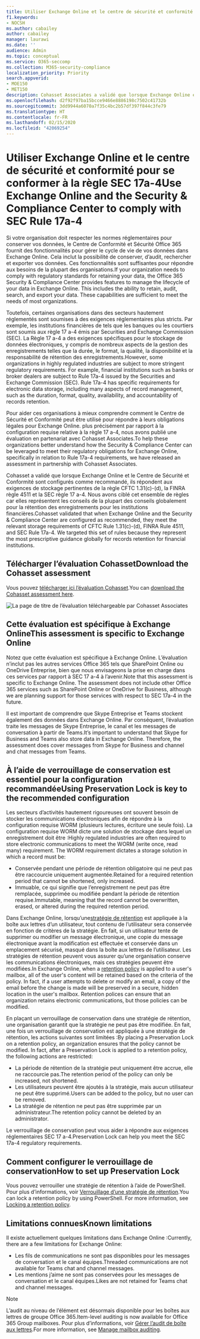 ```yaml
---
title: Utiliser Exchange Online et le centre de sécurité et conformité pour se conformer à la règle SEC 17a-4
f1.keywords:
- NOCSH
ms.author: cabailey
author: cabailey
manager: laurawi
ms.date: ''
audience: Admin
ms.topic: conceptual
ms.service: O365-seccomp
ms.collection: M365-security-compliance
localization_priority: Priority
search.appverid:
- MOE150
- MET150
description: Cohasset Associates a validé que lorsque Exchange Online et le centre de sécurité et conformité sont configurés comme recommandé, ils répondent aux exigences de stockage pertinentes de règle CFTC 1.31(c)-(d), FINRA règle 4511 et SEC règle 17 a-4. Vous pouvez télécharger l’évaluation.
ms.openlocfilehash: d2f92f97ba15bcce9466e8886198c7502c41732b
ms.sourcegitcommit: 3dd9944a6070a7f35c4bc2b57df397f844c3fe79
ms.translationtype: HT
ms.contentlocale: fr-FR
ms.lasthandoff: 02/15/2020
ms.locfileid: "42069254"
---
```

# <a name="use-exchange-online-and-the-security--compliance-center-to-comply-with-sec-rule-17a-4"></a><span data-ttu-id="615e6-104">Utiliser Exchange Online et le centre de sécurité et conformité pour se conformer à la règle SEC 17a-4</span><span class="sxs-lookup"><span data-stu-id="615e6-104">Use Exchange Online and the Security & Compliance Center to comply with SEC Rule 17a-4</span></span>

<span data-ttu-id="615e6-p102">Si votre organisation doit respecter les normes réglementaires pour conserver vos données, le Centre de Conformité et Sécurité Office 365 fournit des fonctionnalités pour gérer le cycle de vie de vos données dans Exchange Online. Cela inclut la possibilité de conserver, d’audit, rechercher et exporter vos données. Ces fonctionnalités sont suffisantes pour répondre aux besoins de la plupart des organisations.</span><span class="sxs-lookup"><span data-stu-id="615e6-p102">If your organization needs to comply with regulatory standards for retaining your data, the Office 365 Security & Compliance Center provides features to manage the lifecycle of your data in Exchange Online. This includes the ability to retain, audit, search, and export your data. These capabilities are sufficient to meet the needs of most organizations.</span></span>

<span data-ttu-id="615e6-p103">Toutefois, certaines organisations dans des secteurs hautement réglementés sont soumises à des exigences réglementaires plus stricts. Par exemple, les institutions financières de tels que les banques ou les courtiers sont soumis aux règle 17 a-4 émis par Securities and Exchange Commission (SEC). La Règle 17 a-4 a des exigences spécifiques pour le stockage de données électroniques, y compris de nombreux aspects de la gestion des enregistrements telles que la durée, le format, la qualité, la disponibilité et la responsabilité de rétention des enregistrements.</span><span class="sxs-lookup"><span data-stu-id="615e6-p103">However, some organizations in highly regulated industries are subject to more stringent regulatory requirements. For example, financial institutions such as banks or broker dealers are subject to Rule 17a-4 issued by the Securities and Exchange Commission (SEC). Rule 17a-4 has specific requirements for electronic data storage, including many aspects of record management, such as the duration, format, quality, availability, and accountability of records retention.</span></span>

<span data-ttu-id="615e6-111">Pour aider ces organisations à mieux comprendre comment le Centre de Sécurité et Conformité peut être utilisé pour répondre à leurs obligations légales pour Exchange Online. plus précisément par rapport à la configuration requise relative à la règle 17 a-4, nous avons publié une évaluation en partenariat avec Cohasset Associates.</span><span class="sxs-lookup"><span data-stu-id="615e6-111">To help these organizations better understand how the Security & Compliance Center can be leveraged to meet their regulatory obligations for Exchange Online, specifically in relation to Rule 17a-4 requirements, we have released an assessment in partnership with Cohasset Associates.</span></span>

<span data-ttu-id="615e6-p104">Cohasset a validé que lorsque Exchange Online et le Centre de Sécurité et Conformité sont configurés comme recommandé, ils répondent aux exigences de stockage pertinentes de la règle CFTC 1.31(c)-(d), la FINRA règle 4511 et la SEC règle 17 a-4. Nous avons ciblé cet ensemble de règles car elles représentent les conseils de la plupart des conseils globalement pour la rétention des enregistrements pour les institutions financières.</span><span class="sxs-lookup"><span data-stu-id="615e6-p104">Cohasset validated that when Exchange Online and the Security & Compliance Center are configured as recommended, they meet the relevant storage requirements of CFTC Rule 1.31(c)-(d), FINRA Rule 4511, and SEC Rule 17a-4. We targeted this set of rules because they represent the most prescriptive guidance globally for records retention for financial institutions.</span></span>

## <a name="download-the-cohasset-assessment"></a><span data-ttu-id="615e6-114">Télécharger l’évaluation Cohasset</span><span class="sxs-lookup"><span data-stu-id="615e6-114">Download the Cohasset assessment</span></span>

<span data-ttu-id="615e6-115">Vous pouvez [télécharger ici l’évaluation Cohasset](https://servicetrust.microsoft.com/ViewPage/TrustDocuments?command=Download&downloadType=Document&downloadId=9fa8349d-a0c9-47d9-93ad-472aa0fa44ec&docTab=6d000410-c9e9-11e7-9a91-892aae8839ad_FAQ_and_White_Papers).</span><span class="sxs-lookup"><span data-stu-id="615e6-115">You can [download the Cohasset assessment here](https://servicetrust.microsoft.com/ViewPage/TrustDocuments?command=Download&downloadType=Document&downloadId=9fa8349d-a0c9-47d9-93ad-472aa0fa44ec&docTab=6d000410-c9e9-11e7-9a91-892aae8839ad_FAQ_and_White_Papers).</span></span>

![La page de titre de l’évaluation téléchargeable par Cohasset Associates](../media/cohasset-associates-assessment.png)

## <a name="this-assessment-is-specific-to-exchange-online"></a><span data-ttu-id="615e6-117">Cette évaluation est spécifique à Exchange Online</span><span class="sxs-lookup"><span data-stu-id="615e6-117">This assessment is specific to Exchange Online</span></span>

<span data-ttu-id="615e6-p105">Notez que cette évaluation est spécifique à Exchange Online. L’évaluation n’inclut pas les autres services Office 365 tels que SharePoint Online ou OneDrive Entreprise, bien que nous envisageons la prise en charge dans ces services par rapport à SEC 17 a-4 à l’avenir.</span><span class="sxs-lookup"><span data-stu-id="615e6-p105">Note that this assessment is specific to Exchange Online. The assessment does not include other Office 365 services such as SharePoint Online or OneDrive for Business, although we are planning support for those services with respect to SEC 17a-4 in the future.</span></span>

<span data-ttu-id="615e6-p106">Il est important de comprendre que Skype Entreprise et Teams stockent également des données dans Exchange Online. Par conséquent, l’évaluation traite les messages de Skype Entreprise, le canal et les messages de conversation à partir de Teams.</span><span class="sxs-lookup"><span data-stu-id="615e6-p106">It’s important to understand that Skype for Business and Teams also store data in Exchange Online. Therefore, the assessment does cover messages from Skype for Business and channel and chat messages from Teams.</span></span>

## <a name="using-preservation-lock-is-key-to-the-recommended-configuration"></a><span data-ttu-id="615e6-122">À l’aide de verrouillage de conservation est essentiel pour la configuration recommandée</span><span class="sxs-lookup"><span data-stu-id="615e6-122">Using Preservation Lock is key to the recommended configuration</span></span>

<span data-ttu-id="615e6-p107">Les secteurs d’activités hautement rigoureuses ont souvent besoin de stocker les communications électroniques afin de répondre à la configuration requise WORM (plusieurs lectures, écriture une seule fois). La configuration requise WORM dicte une solution de stockage dans lequel un enregistrement doit être :</span><span class="sxs-lookup"><span data-stu-id="615e6-p107">Highly regulated industries are often required to store electronic communications to meet the WORM (write once, read many) requirement. The WORM requirement dictates a storage solution in which a record must be:</span></span>

- <span data-ttu-id="615e6-125">Conservée pendant une période de rétention obligatoire qui ne peut pas être raccourcie uniquement augmentée.</span><span class="sxs-lookup"><span data-stu-id="615e6-125">Retained for a required retention period that cannot be shortened, only increased.</span></span>
- <span data-ttu-id="615e6-126">Immuable, ce qui signifie que l’enregistrement ne peut pas être remplacée, supprimée ou modifiée pendant la période de rétention requise.</span><span class="sxs-lookup"><span data-stu-id="615e6-126">Immutable, meaning that the record cannot be overwritten, erased, or altered during the required retention period.</span></span>

<span data-ttu-id="615e6-p108">Dans Exchange Online, lorsqu’une[stratégie de rétention](retention-policies.md) est appliquée à la boîte aux lettres d’un utilisateur, tout contenu de l’utilisateur sera conservée en fonction de critères de la stratégie. En fait, si un utilisateur tente de supprimer ou modifier un message électronique, une copie du message électronique avant la modification est effectuée et conservée dans un emplacement sécurisé, masqué dans la boîte aux lettres de l’utilisateur. Les stratégies de rétention peuvent vous assurer qu’une organisation conserve les communications électroniques, mais ces stratégies peuvent être modifiées.</span><span class="sxs-lookup"><span data-stu-id="615e6-p108">In Exchange Online, when a [retention policy](retention-policies.md) is applied to a user's mailbox, all of the user's content will be retained based on the criteria of the policy. In fact, if a user attempts to delete or modify an email, a copy of the email before the change is made will be preserved in a secure, hidden location in the user's mailbox. Retention polices can ensure that an organization retains electronic communications, but those policies can be modified.</span></span>

<span data-ttu-id="615e6-p109">En plaçant un verrouillage de conservation dans une stratégie de rétention, une organisation garantit que la stratégie ne peut pas être modifiée. En fait, une fois un verrouillage de conservation est appliquée à une stratégie de rétention, les actions suivantes sont limitées :</span><span class="sxs-lookup"><span data-stu-id="615e6-p109">By placing a Preservation Lock on a retention policy, an organization ensures that the policy cannot be modified. In fact, after a Preservation Lock is applied to a retention policy, the following actions are restricted:</span></span>

- <span data-ttu-id="615e6-132">La période de rétention de la stratégie peut uniquement être accrue, elle ne raccourcie pas.</span><span class="sxs-lookup"><span data-stu-id="615e6-132">The retention period of the policy can only be increased, not shortened.</span></span>
- <span data-ttu-id="615e6-133">Les utilisateurs peuvent être ajoutés à la stratégie, mais aucun utilisateur ne peut être supprimé.</span><span class="sxs-lookup"><span data-stu-id="615e6-133">Users can be added to the policy, but no user can be removed.</span></span>
- <span data-ttu-id="615e6-134">La stratégie de rétention ne peut pas être supprimée par un administrateur.</span><span class="sxs-lookup"><span data-stu-id="615e6-134">The retention policy cannot be deleted by an administrator.</span></span>

<span data-ttu-id="615e6-135">Le verrouillage de conservation peut vous aider à répondre aux exigences réglementaires SEC 17 a-4.</span><span class="sxs-lookup"><span data-stu-id="615e6-135">Preservation Lock can help you meet the SEC 17a-4 regulatory requirements.</span></span>

## <a name="how-to-set-up-preservation-lock"></a><span data-ttu-id="615e6-136">Comment configurer le verrouillage de conservation</span><span class="sxs-lookup"><span data-stu-id="615e6-136">How to set up Preservation Lock</span></span>

<span data-ttu-id="615e6-p110">Vous pouvez verrouiller une stratégie de rétention à l’aide de PowerShell. Pour plus d’informations, voir [Verrouillage d’une stratégie de rétention](retention-policies.md#locking-a-retention-policy).</span><span class="sxs-lookup"><span data-stu-id="615e6-p110">You can lock a retention policy by using PowerShell. For more information, see [Locking a retention policy](retention-policies.md#locking-a-retention-policy).</span></span>

## <a name="known-limitations"></a><span data-ttu-id="615e6-139">Limitations connues</span><span class="sxs-lookup"><span data-stu-id="615e6-139">Known limitations</span></span>

<span data-ttu-id="615e6-140">Il existe actuellement quelques limitations dans Exchange Online :</span><span class="sxs-lookup"><span data-stu-id="615e6-140">Currently, there are a few limitations for Exchange Online:</span></span>

- <span data-ttu-id="615e6-141">Les fils de communications ne sont pas disponibles pour les messages de conversation et le canal équipes.</span><span class="sxs-lookup"><span data-stu-id="615e6-141">Threaded communications are not available for Teams chat and channel messages.</span></span>
- <span data-ttu-id="615e6-142">Les mentions j’aime ne sont pas conservées pour les messages de conversation et le canal équipes.</span><span class="sxs-lookup"><span data-stu-id="615e6-142">Likes are not retained for Teams chat and channel messages.</span></span>

> [!NOTE]
> <span data-ttu-id="615e6-143">L’audit au niveau de l’élément est désormais disponible pour les boîtes aux lettres de groupe Office 365.</span><span class="sxs-lookup"><span data-stu-id="615e6-143">Item-level auditing is now available for Office 365 Group mailboxes.</span></span> <span data-ttu-id="615e6-144">Pour plus d’informations, voir [Gérer l’audit de boîte aux lettres](enable-mailbox-auditing.md).</span><span class="sxs-lookup"><span data-stu-id="615e6-144">For more information, see [Manage mailbox auditing](enable-mailbox-auditing.md).</span></span>
